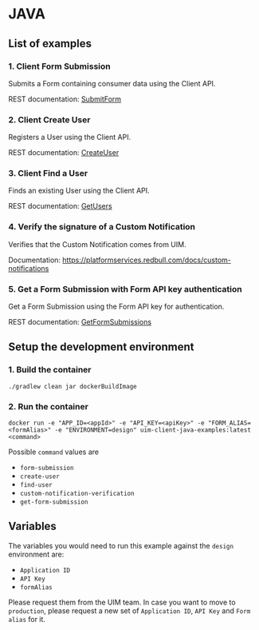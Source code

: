 # JAVA

## List of examples

### 1. Client Form Submission
Submits a Form containing consumer data using the Client API.

REST documentation: [SubmitForm](https://uim.redbull.com/uim/swagger-ui/index.html?url=https://uim.redbull.com/uim/api-docs/CLIENT_API#/Form%20Submission/submitForm)

### 2. Client Create User

Registers a User using the Client API.

REST documentation: [CreateUser](https://uim.redbull.com/uim/swagger-ui/index.html?url=https://uim.redbull.com/uim/api-docs/CLIENT_API#/User/createUser)

### 3. Client Find a User

Finds an existing User using the Client API.

REST documentation: [GetUsers](https://uim.redbull.com/uim/swagger-ui/index.html?url=https://uim.redbull.com/uim/api-docs/CLIENT_API#/User/getUsers)

### 4. Verify the signature of a Custom Notification

Verifies that the Custom Notification comes from UIM.

Documentation: https://platformservices.redbull.com/docs/custom-notifications

### 5. Get a Form Submission with Form API key authentication

Get a Form Submission using the Form API key for authentication.

REST documentation: [GetFormSubmissions](https://uim.redbull.com/uim/swagger-ui/index.html?url=https://uim.redbull.com/uim/api-docs/CLIENT_API#/Form%20Submission/getFormSubmissions)

## Setup the development environment
### 1. Build the container
`./gradlew clean jar dockerBuildImage`
 
### 2. Run the container
`docker run -e "APP_ID=<appId>" -e "API_KEY=<apiKey>" -e "FORM_ALIAS=<formAlias>" -e "ENVIRONMENT=design" uim-client-java-examples:latest <command>`

Possible `command` values are
* `form-submission`
* `create-user`
* `find-user`
* `custom-notification-verification`
* `get-form-submission`

## Variables

The variables you would need to run this example against the `design` environment are:
* `Application ID`
* `API Key`
* `formAlias`

Please request them from the UIM team. In case you want to move to `production`, please request a new set of `Application ID`, `API Key` and `Form alias` for it.
